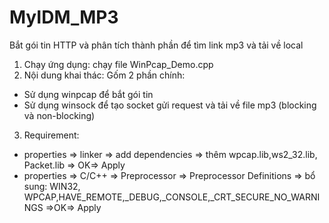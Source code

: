 # MyIDM_MP3
Bắt gói tin HTTP và phân tích thành phần để tìm link mp3 và tải về local
 1)  Chạy ứng dụng:
    chạy file WinPcap_Demo.cpp
 2) Nội dung khai thác:
  Gốm 2 phần chính:
   - Sử dụng winpcap để bắt gói tin
   - Sử dụng winsock để tạo socket gửi request và tải về file mp3 (blocking và non-blocking)
 3) Requirement:
  - properties => linker => add dependencies => thêm wpcap.lib,ws2_32.lib, Packet.lib => OK=> Apply
  - properties => C/C++ => Preprocessor => Preprocessor Definitions 
   => bổ sung: WIN32, WPCAP,HAVE_REMOTE,_DEBUG,_CONSOLE,_CRT_SECURE_NO_WARNINGS =>OK=> Apply
